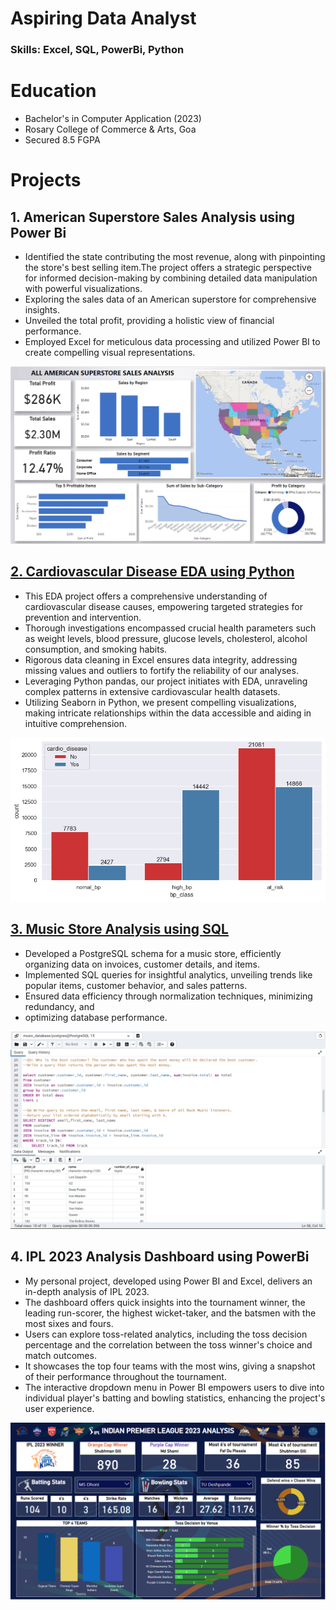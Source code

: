 # Aspiring Data Analyst
### Skills: Excel, SQL, PowerBi, Python

# Education
- Bachelor's in Computer Application (2023)
- Rosary College of Commerce & Arts, Goa
- Secured 8.5 FGPA

# Projects
## 1. American Superstore Sales Analysis using Power Bi
* Identified the state contributing the most revenue, along with pinpointing the store's best
  selling item.The project offers a strategic perspective for informed decision-making by
  combining detailed data
  manipulation with powerful visualizations.
* Exploring the sales data of an American superstore for comprehensive insights.
* Unveiled the total profit, providing a holistic view of financial performance. 
* Employed Excel for meticulous data processing and utilized Power BI to create compelling visual
  representations.
  
![](/USA_SALES.png)

## [2. Cardiovascular Disease EDA using Python](/Projects/Cardiovascular_EDA.ipynb)
* This EDA project offers a comprehensive understanding of cardiovascular disease causes, empowering targeted strategies for prevention and intervention.
* Thorough investigations encompassed crucial health parameters such as weight levels, blood pressure, glucose levels, cholesterol, alcohol consumption, and smoking habits.
* Rigorous data cleaning in Excel ensures data integrity, addressing missing values and outliers to fortify the reliability of our analyses.
* Leveraging Python pandas, our project initiates with EDA, unraveling complex patterns in extensive
  cardiovascular health datasets.
* Utilizing Seaborn in Python, we present compelling visualizations, making intricate relationships
  within the data accessible and aiding in intuitive comprehension.

![](/Python_eda.png)

## [3. Music Store Analysis using SQL](/Projects/Music_Store_Query.sql)
* Developed a PostgreSQL schema for a music store, efficiently organizing data on invoices,
  customer details, and items.
* Implemented SQL queries for insightful analytics, unveiling trends like popular items,
  customer behavior, and sales patterns.
* Ensured data efficiency through normalization techniques, minimizing redundancy, and
* optimizing database performance.

![](/SQL_1.png)

## 4. IPL 2023 Analysis Dashboard using PowerBi
* My personal project, developed using Power BI and Excel, delivers an in-depth analysis of IPL
  2023.
* The dashboard offers quick insights into the tournament winner, the leading run-scorer, the
  highest wicket-taker, and the batsmen with the most sixes and fours.
* Users can explore toss-related analytics, including the toss decision percentage and the
  correlation between the toss winner's choice and match outcomes.
* It showcases the top four teams with the most wins, giving a snapshot of their performance
  throughout the tournament.
* The interactive dropdown menu in Power BI empowers users to dive into individual player's
  batting and bowling statistics, enhancing the project's user experience.

![](/IPLCROP.png)


